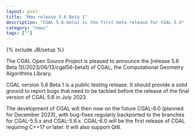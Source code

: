 ```yaml
---
layout: post
title: "New release 5.6 Beta 1"
description: "CGAL-5.6-beta1 is the first beta release for CGAL-5.6"
category: "news"
tags: [""]
---
```

{% include JB/setup %}

<div markdown="1">
The CGAL Open Source Project is pleased to announce the [release 5.6 Beta 1](/2023/06/13/cgal56-beta1) of CGAL, the Computational Geometry Algorithms Library.

CGAL version 5.6 Beta 1 is a public testing release. It should provide a solid ground to report bugs that need to be tackled before the release of the final version of CGAL 5.6 in July 2023.

The development of CGAL will then now on the future CGAL-6.0 (planned for December 2023), with bug-fixes regularly backported to the branches for CGAL-5.5.x and CGAL-5.6.x. CGAL-6.0 will be the first release of CGAL requiring C++17 or later. It will also support Qt6.

</div>
